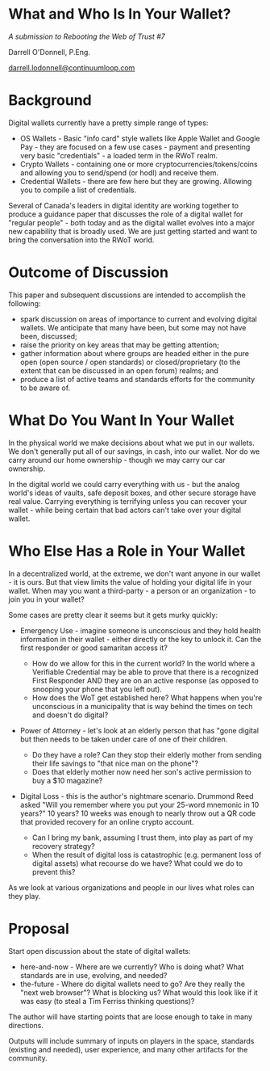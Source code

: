 # What and Who Is In Your Wallet?

*A submission to Rebooting the Web of Trust #7*

Darrell O'Donnell, P.Eng. 

darrell.lodonnell@continuumloop.com

# Background

Digital wallets currently have a pretty simple range of types:

* OS Wallets - Basic "info card" style wallets like Apple Wallet and Google Pay - they are focused on a few use cases - payment and presenting very basic "credentials" - a loaded term in the RWoT realm.
* Crypto Wallets - containing one or more cryptocurrencies/tokens/coins and allowing you to send/spend (or hodl) and receive them.
* Credential Wallets - there are few here but they are growing. Allowing you to compile a list of credentials.

Several of Canada's leaders in digital identity are working together to produce a guidance paper that discusses the role of a digital wallet for "regular people" - both today and as the digital wallet evolves into a major new capability that is broadly used. We are just getting started and want to bring the conversation into the RWoT world.

# Outcome of Discussion

This paper and subsequent discussions are intended to accomplish the following:

* spark discussion on areas of importance to current and evolving digital wallets. We anticipate that many have been, but some may not have been, discussed;
* raise the priority on key areas that may be getting attention;
* gather information about where groups are headed either in the pure open (open source / open standards) or closed/proprietary (to the extent that can be discussed in an open forum) realms; and
* produce a list of active teams and standards efforts for the community to be aware of.

# What Do You Want In Your Wallet

In the physical world we make decisions about what we put in our wallets. We don't generally put all of our savings, in cash, into our wallet. Nor do we carry around our home ownership - though we may carry our car ownership. 

In the digital world we could carry everything with us - but the analog world's ideas of vaults, safe deposit boxes, and other secure storage have real value. Carrying everything is terrifying unless you can recover your wallet - while being certain that bad actors can't take over your digital wallet.


# Who Else Has a Role in Your Wallet

In a decentralized world, at the extreme, we don't want anyone in our wallet - it is ours. But that view limits the value of holding your digital life in your wallet. When may you want a third-party - a person or an organization - to join you in your wallet? 

Some cases are pretty clear it seems but it gets murky quickly:

* Emergency Use - imagine someone is unconscious and they hold health information in their wallet - either directly or the key to unlock it. Can the first responder or good samaritan access it? 
   * How do we allow for this in the current world? In the world where a Verifiable Credential may be able to prove that there is a recognized First Responder AND they are on an active response (as opposed to snooping your phone that you left out). 
   * How does the WoT get established here? What happens when you're unconscious in a municipality that is way behind the times on tech and doesn't do digital?
   
* Power of Attorney - let's look at an elderly person that has "gone digital but then needs to be taken under care of one of their children. 
   * Do they have a role? Can they stop their elderly mother from sending their life savings to "that nice man on the phone"? 
   * Does that elderly mother now need her son's active permission to buy a $10 magazine?
   
* Digital Loss - this is the author's nightmare scenario. Drummond Reed asked "Will you remember where you put your 25-word mnemonic in 10 years?" 10 years? 10 weeks was enough to nearly throw out a QR code that provided recovery for an online crypto account. 
   * Can I bring my bank, assuming I trust them, into play as part of my recovery strategy?
   * When the result of digital loss is catastrophic (e.g. permanent loss of digital assets) what recourse do we have? What could we do to prevent this?

As we look at various organizations and people in our lives what roles can they play.


# Proposal

Start open discussion about the state of digital wallets:

* here-and-now - Where are we currently? Who is doing what? What standards are in use, evolving, and needed?
* the-future - Where do digital wallets need to go? Are they really the "next web browser"? What is blocking us? What would this look like if it was easy (to steal a Tim Ferriss thinking questions)? 

The author will have starting points that are loose enough to take in many directions.

Outputs will include summary of inputs on players in the space, standards (existing and needed), user experience, and many other artifacts for the community.

